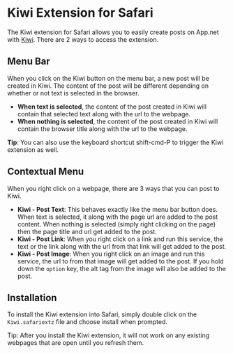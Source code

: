 # Kiwi Extension for Safari

The Kiwi extension for Safari allows you to easily create posts on App.net with [Kiwi](http://kiwi-app.net). There are 2 ways to access the extension. 

## Menu Bar

When you click on the Kiwi button on the menu bar, a new post will be created in Kiwi. The content of the post will be different depending on whether or not text is selected in the browser. 

* **When text is selected**, the content of the post created in Kiwi will contain that selected text along with the url to the webpage. 
* **When nothing is selected**, the content of the post created in Kiwi will contain the browser title along with the url to the webpage. 

**Tip**: You can also use the keyboard shortcut shift-cmd-P to trigger the Kiwi extension as well. 

## Contextual Menu

When you right click on a webpage, there are 3 ways that you can post to Kiwi. 

* **Kiwi - Post Text**: This behaves exactly like the menu bar button does. When text is selected, it along with the page url are added to the post content.  When nothing is selected (simply right clicking on the page) then the page title and url get added to the post. 
* **Kiwi - Post Link**: When you right click on a link and run this service, the text or the link along with the url from that link will get added to the post. 
* **Kiwi - Post Image**: When you right click on an image and run this service, the url to from that image will get added to the post. If you hold down the `option` key, the alt tag from the image will also be added to the post. 


## Installation

To install the Kiwi extension into Safari, simply double click on the `Kiwi.safariextz` file and choose install when prompted.  

Tip: After you install the Kiwi extension, it will not work on any existing webpages that are open until you refresh them. 
